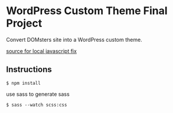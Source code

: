 # WordPress Custom Theme Final Project

Convert DOMsters site into a WordPress custom theme.

[source for local javascript fix](http://stackoverflow.com/questions/5221630/wordpress-path-url-in-js-script-file)

## Instructions

`$ npm install`

use sass to generate sass

`$ sass --watch scss:css`
